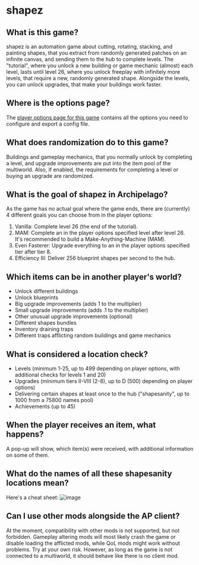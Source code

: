 # shapez

## What is this game?

shapez is an automation game about cutting, rotating, stacking, and painting shapes, that you extract from randomly
generated patches on an infinite canvas, and sending them to the hub to complete levels. The "tutorial", where you
unlock a new building or game mechanic (almost) each level, lasts until level 26, where you unlock freeplay with 
infinitely more levels, that require a new, randomly generated shape. Alongside the levels, you can unlock upgrades,
that make your buildings work faster.

## Where is the options page?

The [player options page for this game](../player-options) contains all the options you need to configure
and export a config file.

## What does randomization do to this game?

Buildings and gameplay mechanics, that you normally unlock by completing a level, and upgrade improvements are put 
into the item pool of the multiworld. Also, if enabled, the requirements for completing a level or buying an upgrade are
randomized.

## What is the goal of shapez in Archipelago?

As the game has no actual goal where the game ends, there are (currently) 4 different goals you can choose from in the 
player options:
1. Vanilla: Complete level 26 (the end of the tutorial).
2. MAM: Complete an in the player options specified level after level 26. It's recommended to build a 
Make-Anything-Machine (MAM).
3. Even Fasterer: Upgrade everything to an in the player options specified tier after tier 8.
4. Efficiency III: Deliver 256 blueprint shapes per second to the hub.

## Which items can be in another player's world?

- Unlock different buildings
- Unlock blueprints
- Big upgrade improvements (adds 1 to the multiplier)
- Small upgrade improvements (adds .1 to the multiplier)
- Other unusual upgrade improvements (optional)
- Different shapes bundles
- Inventory draining traps
- Different traps afflicting random buildings and game mechanics

## What is considered a location check?

- Levels (minimum 1-25, up to 499 depending on player options, with additional checks for levels 1 and 20)
- Upgrades (minimum tiers II-VIII (2-8), up to D (500) depending on player options)
- Delivering certain shapes at least once to the hub ("shapesanity", up to 1000 from a 75800 names pool)
- Achievements (up to 45)

## When the player receives an item, what happens?

A pop-up will show, which item(s) were received, with additional information on some of them.

## What do the names of all these shapesanity locations mean?

Here's a cheat sheet:
![image](https://raw.githubusercontent.com/BlastSlimey/Archipelago/refs/heads/main/worlds/shapez/docs/shapesanity_full.png)

## Can I use other mods alongside the AP client?

At the moment, compatibility with other mods is not supported, but not forbidden. Gameplay altering mods will most
likely crash the game or disable loading the afflicted mods, while QoL mods might work without problems. Try at your own
risk. However, as long as the game is not connected to a multiworld, it should behave like there is no client mod.
